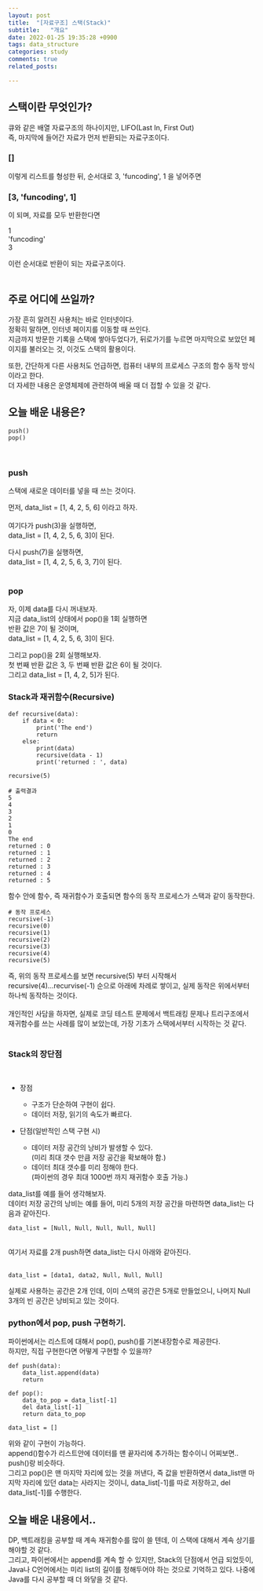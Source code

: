 ```yaml
---
layout: post
title:  "[자료구조] 스택(Stack)"
subtitle:   "개요"
date: 2022-01-25 19:35:28 +0900
tags: data_structure
categories: study
comments: true
related_posts:

---
```



## 스택이란 무엇인가?<br/>

큐와 같은 배열 자료구조의 하나이지만, LIFO(Last In, First Out)<br/>
즉, 마지막에 들어간 자료가 먼저 반환되는 자료구조이다.<br/>

### [] <br/>

이렇게 리스트를 형성한 뒤, 순서대로 3, 'funcoding', 1 을 넣어주면<br/>

### [3, 'funcoding', 1] <br/>

이 되며, 자료를 모두 반환한다면<br/>

1<br/>
'funcoding'<br/>
3<br/>

이런 순서대로 반환이 되는 자료구조이다.<br/>
<br/>

## 주로 어디에 쓰일까?<br/>

가장 흔히 알려진 사용처는 바로 인터넷이다.<br/>
정확히 말하면, 인터넷 페이지를 이동할 때 쓰인다.<br/>
지금까지 방문한 기록을 스택에 쌓아두었다가, 뒤로가기를 누르면 마지막으로 보았던 페이지를 불러오는 것, 이것도 스택의 활용이다.<br/>

또한, 간단하게 다른 사용처도 언급하면, 컴퓨터 내부의 프로세스 구조의 함수 동작 방식이라고 한다.<br/>
더 자세한 내용은 운영체제에 관련하여 배울 때 더 접할 수 있을 것 같다.<br/>

## 오늘 배운 내용은?

```
push()
pop()
```
<br/>

### push<br/>

스택에 새로운 데이터를 넣을 때 쓰는 것이다.<br/>

먼저, data_list = [1, 4, 2, 5, 6] 이라고 하자.<br/>
<br/>
여기다가 push(3)을 실행하면,<br/>
data_list = [1, 4, 2, 5, 6, 3]이 된다.<br/>

다시 push(7)을 실행하면,<br/>
data_list = [1, 4, 2, 5, 6, 3, 7]이 된다.<br/>
<br/>

### pop<br/>

자, 이제 data를 다시 꺼내보자.<br/>
지금 data_list의 상태에서 pop()을 1회 실행하면<br/>
반환 값은 7이 될 것이며,<br/>
data_list = [1, 4, 2, 5, 6, 3]이 된다.<br/>

그리고 pop()을 2회 실행해보자.<br/>
첫 번째 반환 값은 3, 두 번째 반환 값은 6이 될 것이다.<br/>
그리고 data_list = [1, 4, 2, 5]가 된다.
<br/>

### Stack과 재귀함수(Recursive)<br/>

```
def recursive(data):
    if data < 0:
        print('The end')
        return
    else:
        print(data)
        recursive(data - 1)
        print('returned : ', data)

recursive(5)

# 출력결과
5
4
3
2
1
0
The end
returned : 0
returned : 1
returned : 2
returned : 3
returned : 4
returned : 5
```

함수 안에 함수, 즉 재귀함수가 호출되면 함수의 동작 프로세스가 스택과 같이 동작한다.<br/>
```
# 동작 프로세스
recursive(-1)
recursive(0)
recursive(1)
recursive(2)
recursive(3)
recursive(4)
recursive(5)
```
즉, 위의 동작 프로세스를 보면 recursive(5) 부터 시작해서 recursive(4)...recurvise(-1) 순으로 아래에 차례로 쌓이고, 실제 동작은 위에서부터 하나씩 동작하는 것이다.<br/>
<br/>
개인적인 사담을 하자면, 실제로 코딩 테스트 문제에서 백트래킹 문제나 트리구조에서 재귀함수를 쓰는 사례를 많이 보았는데, 가장 기초가 스택에서부터 시작하는 것 같다.<br/>
<br/>

### Stack의 장단점<br/>
<br/>

- 장점
    + 구조가 단순하여 구현이 쉽다.
    + 데이터 저장, 읽기의 속도가 빠르다.

- 단점(일반적인 스택 구현 시)
    + 데이터 저장 공간의 낭비가 발생할 수 있다.<br/>
    (미리 최대 갯수 만큼 저장 공간을 확보해야 함.)
    + 데이터 최대 갯수를 미리 정해야 한다.<br/>
    (파이썬의 경우 최대 1000번 까지 재귀함수 호출 가능.)

data_list를 예를 들어 생각해보자.<br/>
데이터 저장 공간의 낭비는 예를 들어, 미리 5개의 저장 공간을 마련하면 data_list는 다음과 같아진다.<br/>
```
data_list = [Null, Null, Null, Null, Null]
```
<br/>
여기서 자료를 2개 push하면 data_list는 다시 아래와 같아진다.<br/>
<br/>

```
data_list = [data1, data2, Null, Null, Null]
```
실제로 사용하는 공간은 2개 인데, 이미 스택의 공간은 5개로 만들었으니, 나머지 Null 3개의 빈 공간은 낭비되고 있는 것이다.<br/>

### python에서 pop, push 구현하기.<br/>

파이썬에서는 리스트에 대해서 pop(), push()를 기본내장함수로 제공한다.<br/>
하지만, 직접 구현한다면 어떻게 구현할 수 있을까?<br/>

```
def push(data):
    data_list.append(data)
    return

def pop():
    data_to_pop = data_list[-1]
    del data_list[-1]
    return data_to_pop

data_list = []
```
위와 같이 구현이 가능하다.<br/>
append()함수가 리스트안에 데이터를 맨 끝자리에 추가하는 함수이니 어찌보면.. push()랑 비슷하다.<br/>
그리고 pop()은 맨 마지막 자리에 있는 것을 꺼낸다, 즉 값을 반환하면서 data_list맨 마지막 자리에 있던 data는 사라지는 것이니, data_list[-1]를 따로 저장하고, del data_list[-1]를 수행한다.<br/>

## 오늘 배운 내용에서..<br/>
DP, 백트래킹을 공부할 때 계속 재귀함수를 많이 쓸 텐데, 이 스택에 대해서 계속 상기를 해야할 것 같다.<br/>
그리고, 파이썬에서는 append를 계속 할 수 있지만, Stack의 단점에서 언급 되었듯이, Java나 C언어에서는 미리 list의 길이를 정해두어야 하는 것으로 기억하고 있다. 나중에 Java를 다시 공부할 때 더 와닿을 것 같다.<br/>